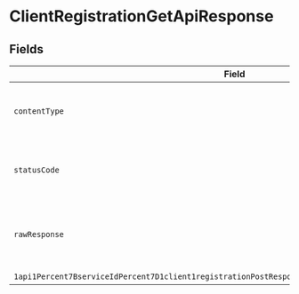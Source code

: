 # ClientRegistrationGetApiResponse


## Fields

| Field                                                                                                                                                                                                                                          | Type                                                                                                                                                                                                                                           | Required                                                                                                                                                                                                                                       | Description                                                                                                                                                                                                                                    |
| ---------------------------------------------------------------------------------------------------------------------------------------------------------------------------------------------------------------------------------------------- | ---------------------------------------------------------------------------------------------------------------------------------------------------------------------------------------------------------------------------------------------- | ---------------------------------------------------------------------------------------------------------------------------------------------------------------------------------------------------------------------------------------------- | ---------------------------------------------------------------------------------------------------------------------------------------------------------------------------------------------------------------------------------------------- |
| `contentType`                                                                                                                                                                                                                                  | *String*                                                                                                                                                                                                                                       | :heavy_check_mark:                                                                                                                                                                                                                             | HTTP response content type for this operation                                                                                                                                                                                                  |
| `statusCode`                                                                                                                                                                                                                                   | *int*                                                                                                                                                                                                                                          | :heavy_check_mark:                                                                                                                                                                                                                             | HTTP response status code for this operation                                                                                                                                                                                                   |
| `rawResponse`                                                                                                                                                                                                                                  | [HttpResponse\<InputStream>](https://docs.oracle.com/en/java/javase/11/docs/api/java.net.http/java/net/http/HttpResponse.html)                                                                                                                 | :heavy_check_mark:                                                                                                                                                                                                                             | Raw HTTP response; suitable for custom response parsing                                                                                                                                                                                        |
| `1api1Percent7BserviceIdPercent7D1client1registrationPostResponses200ContentApplication1jsonSchema`                                                                                                                                            | [Optional\<1api1Percent7BserviceIdPercent7D1client1registrationPostResponses200ContentApplication1jsonSchema>](../../models/components/Oneapi1Percent7BserviceIdPercent7D1client1registrationPostResponses200ContentApplication1jsonSchema.md) | :heavy_minus_sign:                                                                                                                                                                                                                             | N/A                                                                                                                                                                                                                                            |